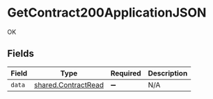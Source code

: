 # GetContract200ApplicationJSON

OK


## Fields

| Field                                                      | Type                                                       | Required                                                   | Description                                                |
| ---------------------------------------------------------- | ---------------------------------------------------------- | ---------------------------------------------------------- | ---------------------------------------------------------- |
| `data`                                                     | [shared.ContractRead](../../models/shared/contractread.md) | :heavy_minus_sign:                                         | N/A                                                        |
